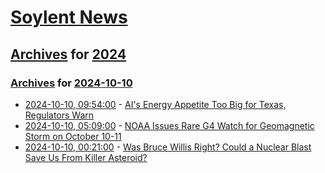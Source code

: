 # [Soylent News](../../../README.md)

## [Archives](../../index.md) for [2024](../index.md)

### [Archives](../../index.md) for [2024-10-10](index.md)

* [2024-10-10, 09:54:00](https://soylentnews.org/article.pl?sid=24/10/09/031231&from=rss) - [AI's Energy Appetite Too Big for Texas, Regulators Warn](https://soylentnews.org/article.pl?sid=24/10/09/031231&from=rss)
* [2024-10-10, 05:09:00](https://soylentnews.org/breakingnews/article.pl?sid=24/10/10/0343220&from=rss) - [NOAA Issues Rare G4 Watch for Geomagnetic Storm on October 10-11](https://soylentnews.org/breakingnews/article.pl?sid=24/10/10/0343220&from=rss)
* [2024-10-10, 00:21:00](https://soylentnews.org/article.pl?sid=24/10/08/0312247&from=rss) - [Was Bruce Willis Right? Could a Nuclear Blast Save Us From Killer Asteroid?](https://soylentnews.org/article.pl?sid=24/10/08/0312247&from=rss)
